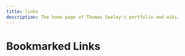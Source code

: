 ```yaml
---
title: links
description: The home page of Thomas Seeley's portfolio and wiki.
---
```


# Bookmarked Links